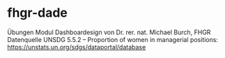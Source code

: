 # fhgr-dade
Übungen Modul Dashboardesign von Dr. rer. nat. Michael Burch, FHGR
Datenquelle UNSDG 5.5.2 – Proportion of women in managerial positions: https://unstats.un.org/sdgs/dataportal/database
